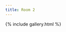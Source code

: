 ```yaml
---
title: Room 2
---
```

{% include gallery.html %}
<a-entity environment="preset: forest"></a-entity>

